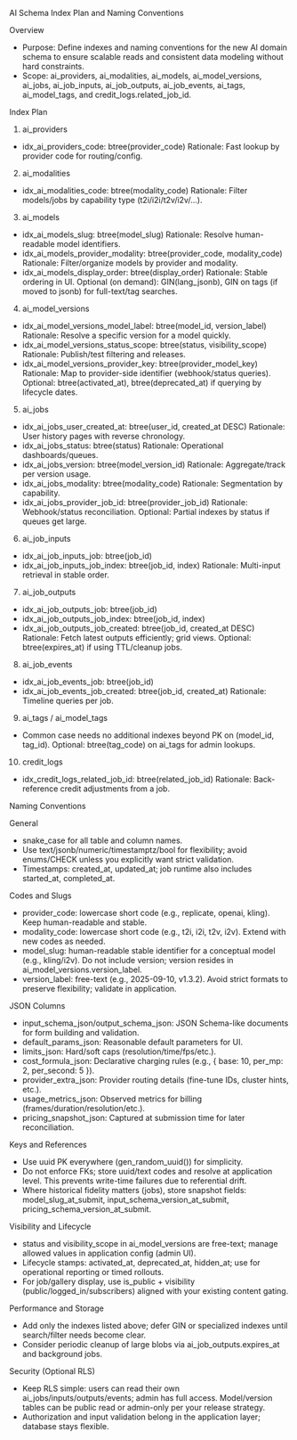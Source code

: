 AI Schema Index Plan and Naming Conventions

Overview
- Purpose: Define indexes and naming conventions for the new AI domain schema to ensure scalable reads and consistent data modeling without hard constraints.
- Scope: ai_providers, ai_modalities, ai_models, ai_model_versions, ai_jobs, ai_job_inputs, ai_job_outputs, ai_job_events, ai_tags, ai_model_tags, and credit_logs.related_job_id.

Index Plan

1) ai_providers
- idx_ai_providers_code: btree(provider_code)
  Rationale: Fast lookup by provider code for routing/config.

2) ai_modalities
- idx_ai_modalities_code: btree(modality_code)
  Rationale: Filter models/jobs by capability type (t2i/i2i/t2v/i2v/...).

3) ai_models
- idx_ai_models_slug: btree(model_slug)
  Rationale: Resolve human-readable model identifiers.
- idx_ai_models_provider_modality: btree(provider_code, modality_code)
  Rationale: Filter/organize models by provider and modality.
- idx_ai_models_display_order: btree(display_order)
  Rationale: Stable ordering in UI.
Optional (on demand): GIN(lang_jsonb), GIN on tags (if moved to jsonb) for full-text/tag searches.

4) ai_model_versions
- idx_ai_model_versions_model_label: btree(model_id, version_label)
  Rationale: Resolve a specific version for a model quickly.
- idx_ai_model_versions_status_scope: btree(status, visibility_scope)
  Rationale: Publish/test filtering and releases.
- idx_ai_model_versions_provider_key: btree(provider_model_key)
  Rationale: Map to provider-side identifier (webhook/status queries).
Optional: btree(activated_at), btree(deprecated_at) if querying by lifecycle dates.

5) ai_jobs
- idx_ai_jobs_user_created_at: btree(user_id, created_at DESC)
  Rationale: User history pages with reverse chronology.
- idx_ai_jobs_status: btree(status)
  Rationale: Operational dashboards/queues.
- idx_ai_jobs_version: btree(model_version_id)
  Rationale: Aggregate/track per version usage.
- idx_ai_jobs_modality: btree(modality_code)
  Rationale: Segmentation by capability.
- idx_ai_jobs_provider_job_id: btree(provider_job_id)
  Rationale: Webhook/status reconciliation.
Optional: Partial indexes by status if queues get large.

6) ai_job_inputs
- idx_ai_job_inputs_job: btree(job_id)
- idx_ai_job_inputs_job_index: btree(job_id, index)
  Rationale: Multi-input retrieval in stable order.

7) ai_job_outputs
- idx_ai_job_outputs_job: btree(job_id)
- idx_ai_job_outputs_job_index: btree(job_id, index)
- idx_ai_job_outputs_job_created: btree(job_id, created_at DESC)
  Rationale: Fetch latest outputs efficiently; grid views.
Optional: btree(expires_at) if using TTL/cleanup jobs.

8) ai_job_events
- idx_ai_job_events_job: btree(job_id)
- idx_ai_job_events_job_created: btree(job_id, created_at)
  Rationale: Timeline queries per job.

9) ai_tags / ai_model_tags
- Common case needs no additional indexes beyond PK on (model_id, tag_id).
Optional: btree(tag_code) on ai_tags for admin lookups.

10) credit_logs
- idx_credit_logs_related_job_id: btree(related_job_id)
  Rationale: Back-reference credit adjustments from a job.

Naming Conventions

General
- snake_case for all table and column names.
- Use text/jsonb/numeric/timestamptz/bool for flexibility; avoid enums/CHECK unless you explicitly want strict validation.
- Timestamps: created_at, updated_at; job runtime also includes started_at, completed_at.

Codes and Slugs
- provider_code: lowercase short code (e.g., replicate, openai, kling). Keep human-readable and stable.
- modality_code: lowercase short code (e.g., t2i, i2i, t2v, i2v). Extend with new codes as needed.
- model_slug: human-readable stable identifier for a conceptual model (e.g., kling/i2v). Do not include version; version resides in ai_model_versions.version_label.
- version_label: free-text (e.g., 2025-09-10, v1.3.2). Avoid strict formats to preserve flexibility; validate in application.

JSON Columns
- input_schema_json/output_schema_json: JSON Schema-like documents for form building and validation.
- default_params_json: Reasonable default parameters for UI.
- limits_json: Hard/soft caps (resolution/time/fps/etc.).
- cost_formula_json: Declarative charging rules (e.g., { base: 10, per_mp: 2, per_second: 5 }).
- provider_extra_json: Provider routing details (fine-tune IDs, cluster hints, etc.).
- usage_metrics_json: Observed metrics for billing (frames/duration/resolution/etc.).
- pricing_snapshot_json: Captured at submission time for later reconciliation.

Keys and References
- Use uuid PK everywhere (gen_random_uuid()) for simplicity.
- Do not enforce FKs; store uuid/text codes and resolve at application level. This prevents write-time failures due to referential drift.
- Where historical fidelity matters (jobs), store snapshot fields: model_slug_at_submit, input_schema_version_at_submit, pricing_schema_version_at_submit.

Visibility and Lifecycle
- status and visibility_scope in ai_model_versions are free-text; manage allowed values in application config (admin UI).
- Lifecycle stamps: activated_at, deprecated_at, hidden_at; use for operational reporting or timed rollouts.
- For job/gallery display, use is_public + visibility (public/logged_in/subscribers) aligned with your existing content gating.

Performance and Storage
- Add only the indexes listed above; defer GIN or specialized indexes until search/filter needs become clear.
- Consider periodic cleanup of large blobs via ai_job_outputs.expires_at and background jobs.

Security (Optional RLS)
- Keep RLS simple: users can read their own ai_jobs/inputs/outputs/events; admin has full access. Model/version tables can be public read or admin-only per your release strategy.
- Authorization and input validation belong in the application layer; database stays flexible.

